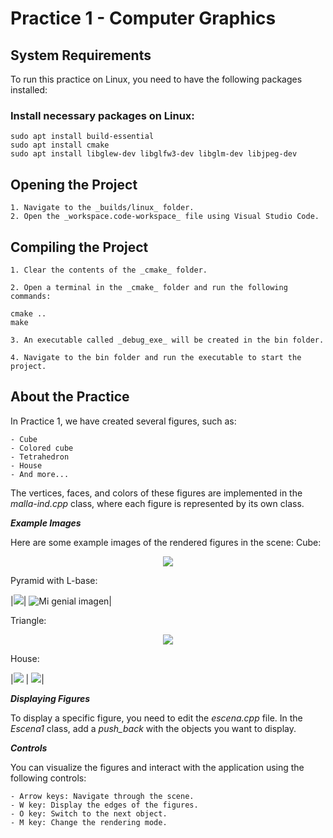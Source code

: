 # Practice 1 - Computer Graphics

## System Requirements

To run this practice on Linux, you need to have the following packages installed:

### Install necessary packages on Linux:
~~~
sudo apt install build-essential
sudo apt install cmake
sudo apt install libglew-dev libglfw3-dev libglm-dev libjpeg-dev
~~~

## Opening the Project

    1. Navigate to the _builds/linux_ folder.
    2. Open the _workspace.code-workspace_ file using Visual Studio Code.

## Compiling the Project

    1. Clear the contents of the _cmake_ folder.

    2. Open a terminal in the _cmake_ folder and run the following commands:

~~~
cmake ..
make
~~~
    

    3. An executable called _debug_exe_ will be created in the bin folder.

    4. Navigate to the bin folder and run the executable to start the project.

## About the Practice

In Practice 1, we have created several figures, such as:

    - Cube
    - Colored cube
    - Tetrahedron
    - House
    - And more...

The vertices, faces, and colors of these figures are implemented in the _malla-ind.cpp_ class, where each figure is represented by its own class.

___Example Images___

Here are some example images of the rendered figures in the scene:
Cube:

<center> <img src="./images/cubo1.png" /> </center>

Pyramid with L-base:

|<img src="./images/piramide1.png"/>|
<img src="./images/piramide2.png" alt="Mi genial imagen" />|

Triangle: 

<center> <img src="./images/triangulo1.png"/> </center>

House: 

|<img src="./images/casa1.png"/> | <img src="./images/casa2.png"/>|

___Displaying Figures___

To display a specific figure, you need to edit the _escena.cpp_ file. In the _Escena1_ class, add a _push_back_ with the objects you want to display.

___Controls___

You can visualize the figures and interact with the application using the following controls:

    - Arrow keys: Navigate through the scene.
    - W key: Display the edges of the figures.
    - O key: Switch to the next object.
    - M key: Change the rendering mode.
    
